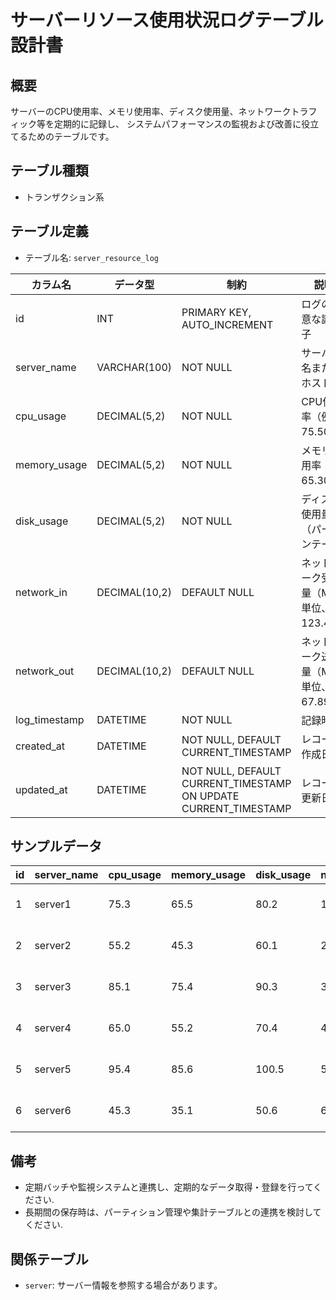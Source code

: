 # サーバーリソース使用状況ログテーブル設計書

## 概要
サーバーのCPU使用率、メモリ使用率、ディスク使用量、ネットワークトラフィック等を定期的に記録し、
システムパフォーマンスの監視および改善に役立てるためのテーブルです。

## テーブル種類
- トランザクション系

## テーブル定義
- テーブル名: `server_resource_log`

| カラム名         | データ型       | 制約                                      | 説明                                          |
|------------------|----------------|-------------------------------------------|-----------------------------------------------|
| id               | INT            | PRIMARY KEY, AUTO_INCREMENT               | ログの一意な識別子                             |
| server_name      | VARCHAR(100)   | NOT NULL                                  | サーバー名またはホスト名                        |
| cpu_usage        | DECIMAL(5,2)   | NOT NULL                                  | CPU使用率（例: 75.50）                         |
| memory_usage     | DECIMAL(5,2)   | NOT NULL                                  | メモリ使用率（例: 65.30）                        |
| disk_usage       | DECIMAL(5,2)   | NOT NULL                                  | ディスク使用量（パーセンテージ）                  |
| network_in       | DECIMAL(10,2)  | DEFAULT NULL                              | ネットワーク受信量（MB単位、例: 123.45）          |
| network_out      | DECIMAL(10,2)  | DEFAULT NULL                              | ネットワーク送信量（MB単位、例: 67.89）           |
| log_timestamp    | DATETIME       | NOT NULL                                  | 記録時刻                                      |
| created_at       | DATETIME       | NOT NULL, DEFAULT CURRENT_TIMESTAMP       | レコード作成日時                             |
| updated_at       | DATETIME       | NOT NULL, DEFAULT CURRENT_TIMESTAMP ON UPDATE CURRENT_TIMESTAMP | レコード更新日時                |

## サンプルデータ
| id | server_name | cpu_usage | memory_usage | disk_usage | network_in | network_out | log_timestamp       | created_at           | updated_at           |
|----|-------------|-----------|--------------|------------|------------|-------------|---------------------|----------------------|----------------------|
| 1  | server1     | 75.3      | 65.5         | 80.2       | 123.45     | 67.89       | 2023-10-01 10:00:00 | 2023-10-01 10:00:00 | 2023-10-01 10:00:00 |
| 2  | server2     | 55.2      | 45.3         | 60.1       | 223.45     | 167.89      | 2023-10-02 10:00:00 | 2023-10-02 10:00:00 | 2023-10-02 10:00:00 |
| 3  | server3     | 85.1      | 75.4         | 90.3       | 323.45     | 267.89      | 2023-10-03 10:00:00 | 2023-10-03 10:00:00 | 2023-10-03 10:00:00 |
| 4  | server4     | 65.0      | 55.2         | 70.4       | 423.45     | 367.89      | 2023-10-04 10:00:00 | 2023-10-04 10:00:00 | 2023-10-04 10:00:00 |
| 5  | server5     | 95.4      | 85.6         | 100.5      | 523.45     | 467.89      | 2023-10-05 10:00:00 | 2023-10-05 10:00:00 | 2023-10-05 10:00:00 |
| 6  | server6     | 45.3      | 35.1         | 50.6       | 623.45     | 567.89      | 2023-10-06 10:00:00 | 2023-10-06 10:00:00 | 2023-10-06 10:00:00 |

## 備考
- 定期バッチや監視システムと連携し、定期的なデータ取得・登録を行ってください.
- 長期間の保存時は、パーティション管理や集計テーブルとの連携を検討してください.

## 関係テーブル
- `server`: サーバー情報を参照する場合があります。
